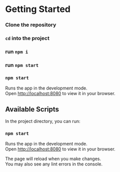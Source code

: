 # Getting Started
### Clone the repository
### `cd` into the project
### run `npm i`
### run `npm start`
### `npm start`

Runs the app in the development mode.\
Open [http://localhost:8080](http://localhost:8080) to view it in your browser.

## Available Scripts

In the project directory, you can run:

### `npm start`

Runs the app in the development mode.\
Open [http://localhost:8080](http://localhost:8080) to view it in your browser.

The page will reload when you make changes.\
You may also see any lint errors in the console.
